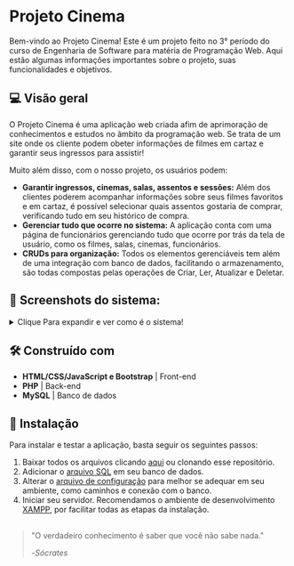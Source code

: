 # Projeto Cinema

Bem-vindo ao Projeto Cinema!
Este é um projeto feito no 3° período do curso de Engenharia de Software para matéria de Programação Web. 
Aqui estão algumas informações importantes sobre o projeto, suas funcionalidades e objetivos.

## 💻 Visão geral
O Projeto Cinema é uma aplicação web criada afim de aprimoração de conhecimentos e estudos no âmbito da programação web. Se trata de um site
onde os cliente podem obeter informações de filmes em cartaz e garantir seus ingressos para assistir!

Muito além disso, com o nosso projeto, os usuários podem:

- <strong>Garantir ingressos, cinemas, salas, assentos e sessões:</strong> Além dos clientes poderem acompanhar informações sobre seus filmes
favoritos e em cartaz, é possível selecionar quais assentos gostaria de comprar, verificando tudo em seu histórico de compra.</br>
- <strong>Gerenciar tudo que ocorre no sistema:</strong> A aplicação conta com uma página de funcionários gerenciando tudo que
ocorre por trás da tela de usuário, como os filmes, salas, cinemas, funcionários.</br>
- <strong>CRUDs para organização:</strong> Todos os elementos gerenciáveis tem além de uma integração com banco de dados, facilitando o
armazenamento, são todas compostas pelas operações de Criar, Ler, Atualizar e Deletar.

## 🎥 Screenshots do sistema:
<details>
    <summary>Clique Para expandir e ver como é o sistema!</summary>
  </br>
  <h3>Página inicial:</h3>
     <img src="https://i.imgur.com/NMIzCl4.png" alt="Página Inicial" height="60%" width="60%"/>
  <h3>Tela dos filmes:</h3>
      <img src="https://i.imgur.com/spgVYZX.png" alt="Tela dos filmes" height="60%" width="60%"/>
   <h3>Tela de escolha de assento:</h3>
      <img src="https://i.imgur.com/TfSvPbU.png" alt="Tela de escolha de assentos" height="60%" width="60%"/>
    <h3>Área de login:</h3>
      <img src="https://i.imgur.com/UY8cbDB.png" alt="Área de login" height="60%" width="60%"/>
    <h3>Página incial dos funcionários:</h3>
      <img src="https://i.imgur.com/nkD8NtY.png" alt="Tela de funcionários" height="60%" width="60%"/>
    <h3>Tela de listagem dos filmes:</h3>
      <img src="https://i.imgur.com/uBVUy0P.png" alt="Tela de listagem dos filmes" height="60%" width="60%"/>
</details>

## 🛠️ Construído com
- <strong>HTML/CSS/JavaScript e Bootstrap</strong> | Front-end
- <strong>PHP</strong> | Back-end
- <strong>MySQL</strong> | Banco de dados

## 🔧 Instalação
Para instalar e testar a aplicação, basta seguir os seguintes passos:
</br>

1. Baixar todos os arquivos clicando <a href="https://github.com/Gabriel-Vismeck/cinema-app/archive/refs/heads/main.zip">aqui</a> ou
clonando esse repositório.
2. Adicionar o <a href="https://github.com/Gabriel-Vismeck/cinema-app/blob/main/bancodedados.sql">arquivo SQL</a> em seu banco de dados.
3. Alterar o <a href="https://github.com/Gabriel-Vismeck/cinema-app/blob/main/config.php">arquivo de configuração</a> para melhor se adequar
em seu ambiente, como caminhos e conexão com o banco.
4. Iniciar seu servidor. Recomendamos o ambiente de desenvolvimento <a href="https://www.apachefriends.org/pt_br/index.html">XAMPP<a/>, por
facilitar todas as etapas da instalação.
  
##
>"O verdadeiro conhecimento é saber que você não sabe nada."
>
>-*Sócrates*
  





